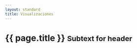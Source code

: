 ```yaml
---
layout: standard
title: Visualizaciones
---
```


<div class="page-header">
  <h1>{{ page.title }} <small>Subtext for header</small></h1>
</div>

